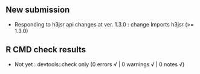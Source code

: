 ## New submission

* Responding to h3jsr api changes at ver. 1.3.0 : change Imports h3jsr (>= 1.3.0)  

## R CMD check results

* Not yet : devtools::check only (0 errors √ | 0 warnings √ | 0 notes √)

